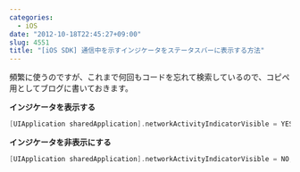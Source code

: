 ```yaml
---
categories:
  - iOS
date: "2012-10-18T22:45:27+09:00"
slug: 4551
title: "[iOS SDK] 通信中を示すインジケータをステータスバーに表示する方法"
---
```


頻繁に使うのですが、これまで何回もコードを忘れて検索しているので、コピペ用としてブログに書いておきます。

**インジケータを表示する**
```objective-c
[UIApplication sharedApplication].networkActivityIndicatorVisible = YES;
```

**インジケータを非表示にする**
```objective-c
[UIApplication sharedApplication].networkActivityIndicatorVisible = NO;
```
